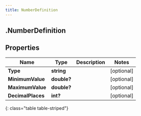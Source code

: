 ```yaml
---
title: NumberDefinition
---
```

## .NumberDefinition

## Properties

|Name | Type | Description | Notes|
|------------ | ------------- | ------------- | -------------|
| **Type** | **string** |  | [optional] |
| **MinimumValue** | **double?** |  | [optional] |
| **MaximumValue** | **double?** |  | [optional] |
| **DecimalPlaces** | **int?** |  | [optional] |
{: class="table table-striped"}


